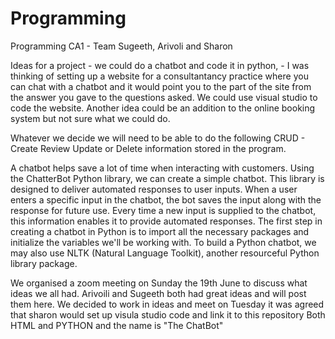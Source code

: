 # Programming
Programming CA1 - Team Sugeeth, Arivoli and Sharon 

Ideas for a project - we could do a chatbot and code it in python, - I was thinking of setting up a website for a consultantancy practice where you can chat with a chatbot and it would point you to the part of the site from the answer you gave to the questions asked. We could use visual studio to code the website. 
Another idea could be an addition to the online booking system but not sure what we could do.

Whatever we decide we will need to be able to do the following CRUD - Create Review Update or Delete information stored in the program.

A chatbot helps save a lot of time when interacting with customers.
Using the ChatterBot Python library, we can create a simple chatbot. This library is designed to deliver automated responses to user inputs. When a user enters a specific input in the chatbot, the bot saves the input along with the response for future use. Every time a new input is supplied to the chatbot, this information enables it to provide automated responses. The first step in creating a chatbot in Python is to import all the necessary packages and initialize the variables we'll be working with.
To build a Python chatbot, we may also use NLTK (Natural Language Toolkit), another resourceful Python library package.


We organised a zoom meeting on Sunday the 19th June to discuss what ideas we all had. Arivoili and Sugeeth both had great ideas and will post them here.
We decided to work in ideas and meet on Tuesday it was agreed that sharon would set up visula studio code and link it to this repository Both HTML and PYTHON and the name is "The ChatBot"
